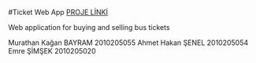 #Ticket Web App
[PROJE LİNKİ](https://www.youtube.com/watch?v=LV7pr3NmX5U)

Web application for buying and selling bus tickets 

Murathan Kağan BAYRAM           2010205055
Ahmet Hakan ŞENEL               2010205054
Emre ŞİMŞEK                     2010205020
